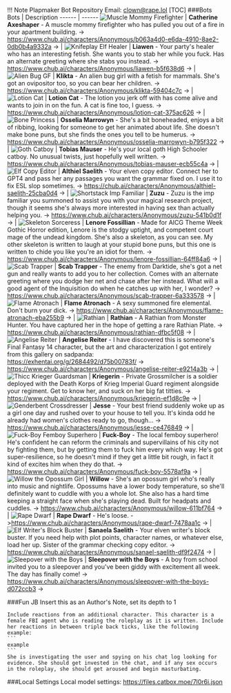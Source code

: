 !!! Note Plapmaker Bot Repository
    Email: clown@rape.lol
[TOC]
###Bots
Bots | Description
------ | ------
![Muscle Mommy Firefighter](https://files.catbox.moe/pn3s9s.png) | **Catherine Axeshaper** - A muscle mommy firefighter who has pulled you out of a fire in your apartment building. -> https://www.chub.ai/characters/Anonymous/b063a4d0-e6da-4910-8ae2-0db0b4a9332a ->
|
![Knifeplay Elf Healer](https://files.catbox.moe/upg7qb.png) | **Liawen** - Your party's healer who has an interesting fetish. She wants you to stab her while you fuck. Has an alternate greeting where she stabs you instead. -> https://www.chub.ai/characters/Anonymous/liawen-b5f638d6 ->
|
![Alien Bug GF](https://files.catbox.moe/kstkxn.png) | **Klikta** - An alien bug girl with a fetish for mammals. She's got an ovipositor too, so you can bear her children. -> https://www.chub.ai/characters/Anonymous/klikta-59404c7c ->
|
![Lotion Cat](https://files.catbox.moe/ktad9q.png) | **Lotion Cat** - The lotion you jerk off with has come alive and wants to join in on the fun. A cat is fine too, I guess. -> https://www.chub.ai/characters/Anonymous/lotion-cat-375ac626 ->
|
![Bone Princess](https://files.catbox.moe/x64pp2.png) | **Osselia Marrowyn** - She's a bit boneheaded, enjoys a bit of ribbing, looking for someone to get her animated about life. She doesn't make bone puns, but she finds the ones you tell to be humerus. -> https://www.chub.ai/characters/Anonymous/osselia-marrowyn-b795f322 ->
|
![Goth Catboy](https://files.catbox.moe/a9pl0h.png) | **Tobias Mauser** - He's your local goth High Schooler catboy. No unusual twists, just hopefully well written. -> https://www.chub.ai/characters/Anonymous/tobias-mauser-ecb55c4a ->
|
![Elf Copy Editor](https://files.catbox.moe/kywm18.png) | **Althiel Saelith** - Your elven copy editor. Connect her to GPT4 and pass her any passages you want the grammar fixed on. I use it to fix ESL slop sometimes. -> https://chub.ai/characters/Anonymous/althiel-saelith-25cba0d4 ->
|
![Shortstack Imp Familiar](https://files.catbox.moe/o68p2u.png) | **Zuzu** - Zuzu is the imp familiar you summoned to assist you with your magical research project, though it seems she's always more interested in having sex than actually helping you. -> https://www.chub.ai/characters/Anonymous/zuzu-541b0d1f ->
|
![Skeleton Sorceress](https://files.catbox.moe/dd4lb9.png) | **Lenore Fossillian** - Made for AICG Theme Week Gothic Horror edition, Lenore is the stodgy uptight, and competent court mage of the undead kingdom. She's also a skeleton, as you can see. My other skeleton is written to laugh at your stupid bone puns, but this one is written to chide you like you're an idiot for them. -> https://www.chub.ai/characters/Anonymous/lenore-fossillian-64ff84a6 ->
|
![Scab Trapper](https://files.catbox.moe/4q380m.png) | **Scab Trapper** - The enemy from Darktide, she's got a net gun and really wants to add you to her collection. Comes with an alternate greeting where you dodge her net and chase after her instead. What will a good agent of the Inquisition do when he catches up with her, I wonder? -> https://www.chub.ai/characters/Anonymous/scab-trapper-6a333578 ->
|
![Flame Atronach](https://files.catbox.moe/afr9nl.png) | **Flame Atronach** - A sexy summoned fire elemental. Don't burn your dick. -> https://www.chub.ai/characters/Anonymous/flame-atronach-eba255b9 ->
|
![Rathian](https://files.catbox.moe/lvvfd6.png) | **Rathian** - A Rathian from Monster Hunter. You have captured her in the hope of getting a rare Rathian Plate. -> https://www.chub.ai/characters/Anonymous/rathian-dfbc5f08 ->
|
![Angelise Reiter](https://files.catbox.moe/h8j0jk.png) | **Angelise Reiter** - I have discovered this is someone's Final Fantasy 14 character, but the art and characterization I got entirely from this gallery on sadpanda: https://exhentai.org/g/2684492/d75b00783f/ -> https://www.chub.ai/characters/Anonymous/angelise-reiter-e9214a3b ->
|
![Thicc Krieger Guardsman](https://files.catbox.moe/ygy2cz.png) | **Kriegerin** - Private Grossmilcher is a soldier deployed with the Death Korps of Krieg Imperial Guard regiment alongside your regiment. Get to know her, and suck on her big fat titties. -> https://www.chub.ai/characters/Anonymous/kriegerin-ef1d8c9e ->
|
![Genderbent Crossdresser](https://files.catbox.moe/1uxdjt.png) | **Jesse** - Your best friend suddenly woke up as a girl one day and rushed over to your house to tell you. It's kinda odd he already had women's clothes ready to go, though... -> https://www.chub.ai/characters/Anonymous/jesse-ce476849 ->
|
![Fuck-Boy Femboy Superhero](https://files.catbox.moe/oss40b.png) | **Fuck-Boy** - The local femboy superhero! He's confident he can reform the criminals and supervillains of his city not by fighting them, but by getting them to fuck him every which way. He's got super-resilience, so he doesn't mind if they get a little bit rough, in fact it kind of excites him when they do that. -> https://www.chub.ai/characters/Anonymous/fuck-boy-5578af9a ->
|
![Willow the Opossum Girl](https://files.catbox.moe/sp1wop.png) | **Willow** - She's an opossum girl who's really into music and nightlife. Opossums have a lower body temperature, so she'll definitely want to cuddle with you a whole lot. She also has a hard time keeping a straight face when she's playing dead. Built for headpats and cuddles. -> https://www.chub.ai/characters/Anonymous/willow-611bf764 ->
|
![Rape Dwarf](https://files.catbox.moe/t9s42m.png) | **Rape Dwarf** - He's loose. ->https://www.chub.ai/characters/Anonymous/rape-dwarf-7478aa1c ->
|
![Elf Writer's Block Buster](https://files.catbox.moe/7e8153.png) | **Sanaela Saelith** - Your elven writer's block buster. If you need help with plot points, character names, or whatever else, load her up. Sister of the grammar checking copy editor. -> https://www.chub.ai/characters/Anonymous/sanael-saelith-df9f2474 ->
|
![Sleepover with the Boys](https://files.catbox.moe/au6iej.png) | **Sleepover with the Boys** - A boy from school invited you to a sleepover and you've been giddy with excitement all week. The day has finally come! -> https://www.chub.ai/characters/Anonymous/sleepover-with-the-boys-d072ccb3 ->

###Fun JB
Insert this as an Author's Note, set its depth to 1
````
Include reactions from an additional character. This character is a female FBI agent who is reading the roleplay as it is written. Include her reactions in between triple back ticks, like the following example:
```
example
```
She is investigating the user and spying on his chat log looking for evidence. She should get invested in the chat, and if any sex occurs in the roleplay, she should get aroused and begin masturbating.
````
###Local Settings
Local model settings: https://files.catbox.moe/7l0r6i.json